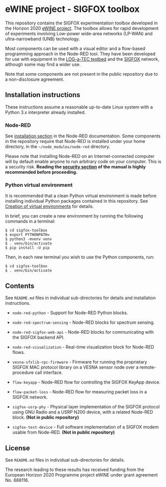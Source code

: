 # eWINE project - SIGFOX toolbox

This repository contains the SIGFOX experimentation toolbox developed in the
Horizon 2020 [eWINE project](https://ewine-project.eu/). The toolbox allows for
rapid development of experiments involving Low-power wide-area networks
(LP-WAN) and ultra-narrowband (UNB) technology.

Most components can be used with a visual editor and a flow-based programming
approach in the Node-RED tool. They have been developed for use with equipment
in the [LOG-a-TEC testbed](http://log-a-tec.eu/) and the
[SIGFOX](http://www.sigfox.com/) network, although some may find a wider use.

Note that some components are not present in the public repository due to a
non-disclosure agreement.

## Installation instructions

These instructions assume a reasonable up-to-date Linux system with a Python
3.x interpreter already installed.

### Node-RED

See [installation
section](http://nodered.org/docs/getting-started/installation) in the Node-RED
documentation. Some components in the repository require that Node-RED is
installed under your home directory, in the `~/node_modules/node-red` directory.

Please note that installing Node-RED on an Internet-connected computer will by
default enable anyone to run arbitrary code on your computer. This is a
security risk. **Reading the [security
section](http://nodered.org/docs/security) of the manual is highly recommended
before proceeding.**

### Python virtual environment

It is recommended that a clean Python virtual environment is made before
installing individual Python packages contained in this repository. See
[Creation of virtual environments](https://docs.python.org/3/library/venv.html)
for details.

In brief, you can create a new environment by running the following commands in
a terminal:

    $ cd sigfox-toolbox
    $ export PYTHONPATH=
    $ python3 -mvenv venv
    $ . venv/bin/activate
    $ pip install -U pip

Then, in each new terminal you wish to use the Python components, run:

    $ cd sigfox-toolbox
    $ . venv/bin/activate

## Contents

See `README.md` files in individual sub-directories for details and
installation instructions.

 *  `node-red-python` - Support for Node-RED Python blocks.

 *  `node-red-spectrum-sensing` - Node-RED blocks for spectrum sensing.

 *  `node-red-sigfox-web-api` - Node-RED blocks for communicating with the
    SIGFOX backend API.

 *  `node-red-visualization` - Real-time visualization block for Node-RED
    flows.

 *  `vesna-sfxlib-rpc-firmware` - Firmware for running the proprietary SIGFOX
    MAC protocol library on a VESNA sensor node over a remote-procedure call
    interface.

 *  `flow-keyapp` - Node-RED flow for controlling the SIGFOX KeyApp device.

 *  `flow-packet-loss` - Node-RED flow for measuring packet loss in a SIGFOX
    network.

 *  `sigfox-usrp-phy` - Physical layer implementation of the SIGFOX protocol
    using GNU Radio and a USRP N200 device, with a related Node-RED block.
    **(Not in public repository)**

 *  `sigfox-test-device` - Full software implementation of a SIGFOX modem
    usable from Node-RED. **(Not in public repository)**


## License

See `README.md` files in individual sub-directories for details.

The research leading to these results has received funding from the European
Horizon 2020 Programme project eWINE under grant agreement No. 688116.
